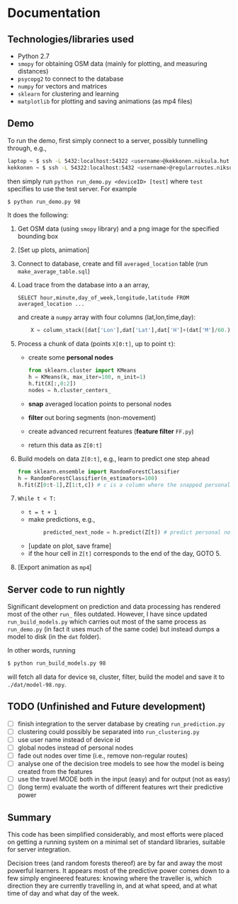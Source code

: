 # Documentation

## Technologies/libraries used

* Python 2.7
* `smopy` for obtaining OSM data (mainly for plotting, and measuring distances)
* `psycopg2` to connect to the database
* `numpy` for vectors and matrices
* `sklearn` for clustering and learning
* `matplotlib` for plotting and saving animations (as mp4 files)

## Demo 

To run the demo, first simply connect to a server, possibly tunnelling through, e.g., 

```sh
laptop ~ $ ssh -L 5432:localhost:54322 <username>@kekkonen.niksula.hut.fi
kekkonen ~ $ ssh -L 54322:localhost:5432 <username>@regularroutes.niksula.hut.fi
```

then simply run `python run_demo.py <deviceID> [test]` where `test` specifies to use the test server. For example

```sh
$ python run_demo.py 98
```

It does the following:

1. Get OSM data (using `smopy` library) and a png image for the specified bounding box
2. [Set up plots, animation]
3. Connect to database, create and fill `averaged_location` table (run `make_average_table.sql`)
4. Load trace from the database into a an array, 
	```
	SELECT hour,minute,day_of_week,longitude,latitude FROM averaged_location ...

	```

	and create a `numpy` array with four columns (lat,lon,time,day):
	```python
		X = column_stack([dat['Lon'],dat['Lat'],dat['H']+(dat['M']/60.),dat['DoW']])
	```

5. Process a chunk of data (points `X[0:t]`, up to point `t`):
	* create some **personal nodes**

		```python
		from sklearn.cluster import KMeans
		h = KMeans(k, max_iter=100, n_init=1)
		h.fit(X[:,0:2])
		nodes = h.cluster_centers_
		```
    * **snap** averaged location points to personal nodes
	* **filter** out boring segments (non-movement)
	* create advanced recurrent features (**feature filter** `FF.py`)
	* return this data as `Z[0:t]`	

6. Build models on data `Z[0:t]`, e.g., learn to predict one step ahead

	```python
	from sklearn.ensemble import RandomForestClassifier
	h = RandomForestClassifier(n_estimators=100)
    h.fit(Z[0:t-1],Z[1:t,c]) # c is a column where the snapped personal node ID is stored
	```

7. `While t < T:`
    * `t = t + 1`
	* make predictions, e.g.,
	```python
            predicted_next_node = h.predict(Z[t]) # predict personal node, at time `t+1`
	```
	* [update on plot, save frame]
	* if the hour cell in `Z[t]` corresponds to the end of the day, GOTO 5.
8. [Export animation as `mp4`]

## Server code to run nightly

Significant development on prediction and data processing has rendered most of the other `run_` files outdated. However, I have since updated `run_build_models.py` which carries out most of the same process as `run_demo.py` (in fact it uses much of the same code) but instead dumps a model to disk (in the `dat` folder). 

In other words, running
```sh
$ python run_build_models.py 98
```
will fetch all data for device `98`, cluster, filter, build the model and save it to `./dat/model-98.npy`.

## TODO (Unfinished and Future development)

- [ ] finish integration to the server database by creating `run_prediction.py`
- [ ] clustering could possibly be separated into `run_clustering.py`
- [ ] use user name instead of device id
- [ ] global nodes instead of personal nodes
- [ ] fade out nodes over time (i.e., remove non-regular routes)
- [ ] analyse one of the decision tree models to see how the model is being created from the features
- [ ] use the travel MODE both in the input (easy) and for output (not as easy)
- [ ] (long term) evaluate the worth of different features wrt their predictive power

## Summary

This code has been simplified considerably, and most efforts were placed on getting a running system on a minimal set of standard libraries, suitable for server integration. 

Decision trees (and random forests thereof) are by far and away the most powerful learners. It appears most of the predictive power comes down to a few simply engineered features: knowing where the traveller is, which direction they are currently travelling in, and at what speed, and at what time of day and what day of the week.
